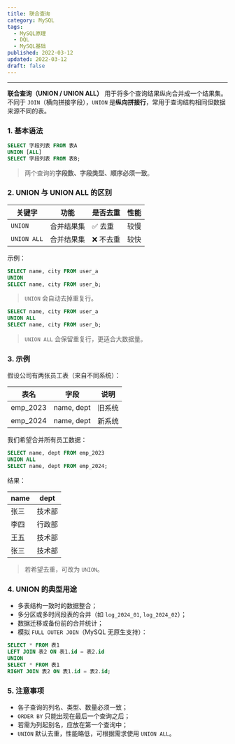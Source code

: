 ```yaml
---
title: 联合查询
category: MySQL
tags:
  - MySQL原理
  - DQL
  - MySQL基础
published: 2022-03-12
updated: 2022-03-12
draft: false
---
```

---

**联合查询（UNION / UNION ALL）** 用于将多个查询结果纵向合并成一个结果集。  
不同于 `JOIN`（横向拼接字段），`UNION` 是**纵向拼接行**，常用于查询结构相同但数据来源不同的表。

### 1. 基本语法

```sql
SELECT 字段列表 FROM 表A
UNION [ALL]
SELECT 字段列表 FROM 表B;
```

> 两个查询的**字段数、字段类型、顺序必须一致**。

### 2. UNION 与 UNION ALL 的区别

| 关键字         | 功能    | 是否去重  | 性能  |
| ----------- | ----- | ----- | --- |
| `UNION`     | 合并结果集 | ✅ 去重  | 较慢  |
| `UNION ALL` | 合并结果集 | ❌ 不去重 | 较快  |

示例：

```sql
SELECT name, city FROM user_a
UNION
SELECT name, city FROM user_b;
```

> `UNION` 会自动去掉重复行。

```sql
SELECT name, city FROM user_a
UNION ALL
SELECT name, city FROM user_b;
```

> `UNION ALL` 会保留重复行，更适合大数据量。

### 3. 示例

假设公司有两张员工表（来自不同系统）：

| 表名       | 字段         | 说明  |
| -------- | ---------- | --- |
| emp_2023 | name, dept | 旧系统 |
| emp_2024 | name, dept | 新系统 |

我们希望合并所有员工数据：

```sql
SELECT name, dept FROM emp_2023
UNION ALL
SELECT name, dept FROM emp_2024;
```

结果：

| name | dept |
| ---- | ---- |
| 张三   | 技术部  |
| 李四   | 行政部  |
| 王五   | 技术部  |
| 张三   | 技术部  |

> 若希望去重，可改为 `UNION`。

### 4. UNION 的典型用途

- 多表结构一致时的数据整合；
- 多分区或多时间段表的合并（如 `log_2024_01`, `log_2024_02`）；
- 数据迁移或备份前的合并统计；
- 模拟 `FULL OUTER JOIN`（MySQL 无原生支持）：

```sql
SELECT * FROM 表1
LEFT JOIN 表2 ON 表1.id = 表2.id
UNION
SELECT * FROM 表1
RIGHT JOIN 表2 ON 表1.id = 表2.id;
```

### 5. 注意事项

- 各子查询的列名、类型、数量必须一致；
- `ORDER BY` 只能出现在最后一个查询之后；
- 若需为列起别名，应放在第一个查询中；
- `UNION` 默认去重，性能略低，可根据需求使用 `UNION ALL`。
